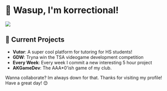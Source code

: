 # 👋 Wasup, I'm korrectional!
![](https://komarev.com/ghpvc/?username=korrectional)
## 🔭 Current Projects

- **Vutor**: A super cool platform for tutoring for HS students!
- **GDW**: Tryna win the TSA videogame development competition
- **Every Week**: Every week I commit a new interesting 5 hour project
- **AKGameDev**: The AAA*0'ish game of my club.

Wanna collaborate? Im always down for that.
Thanks for visiting my profile! Have a great day! 😊

<!---
korrectional/korrectional is a ✨ special ✨ repository because its `README.md` (this file) appears on your GitHub profile.
You can click the Preview link to take a look at your changes.
--->
